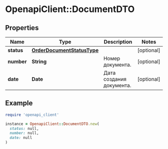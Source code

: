 # OpenapiClient::DocumentDTO

## Properties

| Name | Type | Description | Notes |
| ---- | ---- | ----------- | ----- |
| **status** | [**OrderDocumentStatusType**](OrderDocumentStatusType.md) |  | [optional] |
| **number** | **String** | Номер документа. | [optional] |
| **date** | **Date** | Дата создания документа. | [optional] |

## Example

```ruby
require 'openapi_client'

instance = OpenapiClient::DocumentDTO.new(
  status: null,
  number: null,
  date: null
)
```

